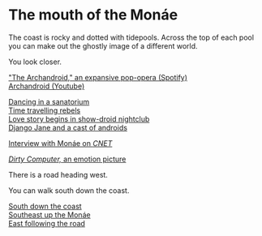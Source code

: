 # The mouth of the Monáe  

The coast is rocky and dotted with tidepools. Across the top of each pool you can make out the ghostly image of a different world.

You look closer.  

["The Archandroid," an expansive pop-opera (Spotify)](https://open.spotify.com/album/7MvSB0JTdtl1pSwZcgvYQX?si=IR3PhP7CSBmddNyeVTbf8A)  
[Archandroid (Youtube)](https://www.youtube.com/watch?v=9QnhRpmRj7E&list=PL6B9209162C4A40EC&index=3)  

[Dancing in a sanatorium](https://www.youtube.com/watch?v=pwnefUaKCbc)  
[Time travelling rebels](https://www.youtube.com/watch?v=tEddixS-UoU)  
[Love story begins in show-droid nightclub](https://www.youtube.com/watch?v=Oxls2xX0Clg)  
[Django Jane and a cast of androids](https://www.youtube.com/watch?v=mTjQq5rMlEY)  

[Interview with Monáe on *CNET*](https://www.youtube.com/watch?v=WLHAa-1D2WU)  

[*Dirty Computer,* an emotion picture](https://www.youtube.com/watch?v=jdH2Sy-BlNE)  


There is a road heading west.   

You can walk south down the coast.  

[South down the coast](ra.html)  
[Southeast up the Monáe](henson.html)  
[East following the road](roadWest.html)
